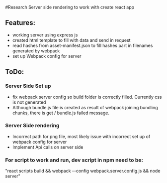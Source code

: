 #Research Server side rendering to work with create react app

## Features:

* working server using express js
* created html template to fill with data and send in request
* read hashes from asset-manifest.json to fill hashes part in filenames generated by webpack
* set up Webpack config for server 

## ToDo:

### Server Side Set up

* fix webpack server config so build folder is correctly filled. Currently css is not generated 
* Although bundle.js file is created as result of webpack joining bundling chunks, there is get / bundle.js failed message.

### Server Side rendering
* Incorrect path for png file, most likely issue with incorrect set up of webpack config for server
* Implement Api calls on server side


### For script to work and run, dev script in npm need to be:
"react scripts build && webpack --config webpack.server.config.js && node server"